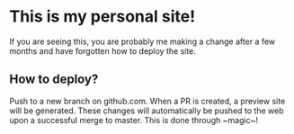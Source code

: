 # This is my personal site!
If you are seeing this, you are probably me making a change after a few months and have forgotten how to deploy the site.
## How to deploy?
Push to a new branch on github.com. When a PR is created, a preview site will be generated. These changes will automatically be pushed to the web upon a successful merge to master. This is done through ~magic~!